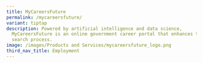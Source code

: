 ```yaml
---
title: MyCareersFuture
permalink: /mycareersfuture/
variant: tiptap
description: Powered by artificial intelligence and data science,
  MyCareersFuture is an online government career portal that enhances the job
  search process.
image: /images/Products and Services/mycareersfuture_logo.png
third_nav_title: Employment
---
```

<p></p>